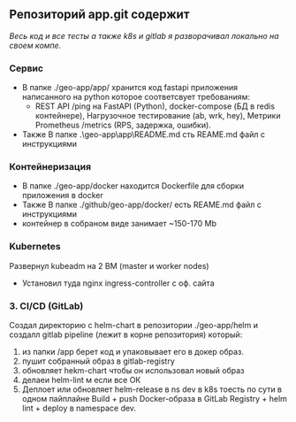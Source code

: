 ## Репозиторий app.git содержит

_Весь код и все тесты а также k8s и gitlab я разворачивал локально на своем компе._

### Сервис
- В папке  ./geo-app/app/ хранится код fastapi приложения написанного на python которое соответсвует требованиям:
	* REST API /ping на FastAPI (Python), docker-compose (БД в redis контейнере), Нагрузочное тестирование (ab, wrk, hey), Метрики Prometheus /metrics (RPS, задержка, ошибки).
- Также В папке .\geo-app\app\README.md сть REAME.md файл c инструкциями

###  Контейнеризация
- В папке ./geo-app/docker находится Dockerfile для сборки приложения в docker
- Также В папке ./github/geo-app/docker/ есть REAME.md файл c инструкциями
- контейнер в собраном виде занимает ~150-170 Mb

### Kubernetes 
Развернул kubeadm на 2 ВМ (master и worker nodes)
- Установил туда nginx ingress-controller c оф. сайта

### 3. CI/CD (GitLab)
Создал директорию с helm-chart в репозитории  ./geo-app/helm и создалл gitlab pipeline (лежит в корне репозитория) который:
1. из папки /app берет код и упаковывает его в докер образ. 
2. пушит собранный образ в gitlab-registry
3. обновляет hekm-chart чтобы он использовал новый образ
4. делаеи helm-lint м если все ОК
5. Деплоет или обновляет helm-release в ns dev в k8s
тоесть по сути в одном пайплайне Build + push Docker-образа в GitLab Registry + helm lint + deploy в namespace dev.

